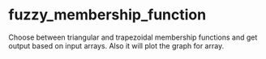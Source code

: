 # fuzzy_membership_function
Choose between triangular and trapezoidal membership functions and get output based on input arrays. 
Also it will plot the graph for array.

